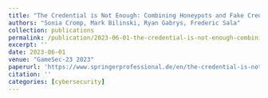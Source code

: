 ```yaml
---
title: "The Credential is Not Enough: Combining Honeypots and Fake Credentials for Cyber-Defense"
authors: "Sonia Cromp, Mark Bilinski, Ryan Gabrys, Frederic Sala"
collection: publications
permalink: /publication/2023-06-01-the-credential-is-not-enough-combining-honeypots-and-fake-credentials-for-cyber-defense
excerpt: ''
date: 2023-06-01
venue: "GameSec-23 2023"
paperurl: 'https://www.springerprofessional.de/en/the-credential-is-not-enough-deception-with-honeypots-and-fake-c/26572224'
citation: ''
categories: [cybersecurity]
---
```

